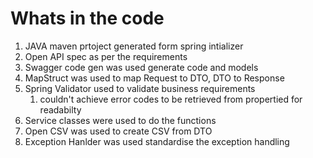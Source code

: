 # Whats in the code
1. JAVA maven prtoject generated form spring intializer
2. Open API spec as per the requirements
3. Swagger code gen was used generate code and models
4. MapStruct was used to map Request to DTO, DTO to Response
5. Spring Validator used to validate business requirements
   1. couldn't achieve error codes to be retrieved from propertied for readabilty
6. Service classes were used to do the functions
7. Open CSV was used to create CSV from DTO
8. Exception Hanlder was used standardise the exception handling